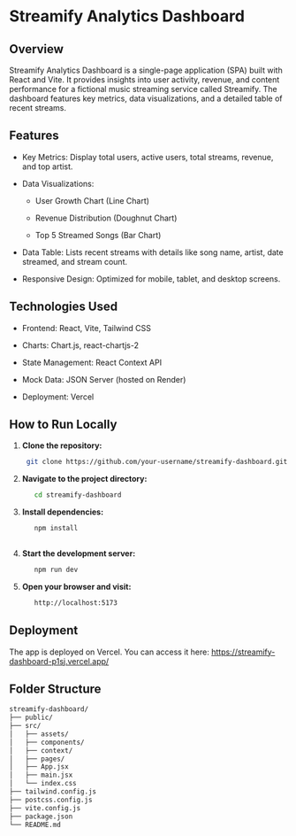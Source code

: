# Streamify Analytics Dashboard
## Overview

Streamify Analytics Dashboard is a single-page application (SPA) built with React and Vite. It provides insights into user activity, revenue, and content performance for a fictional music streaming service called Streamify. The dashboard features key metrics, data visualizations, and a detailed table of recent streams.


## Features

* Key Metrics: Display total users, active users, total streams, revenue, and top artist.

* Data Visualizations:

  - User Growth Chart (Line Chart)

  -  Revenue Distribution (Doughnut Chart)

  -  Top 5 Streamed Songs (Bar Chart)

* Data Table: Lists recent streams with details like song name, artist, date streamed, and stream count.


* Responsive Design: Optimized for mobile, tablet, and desktop screens.

## Technologies Used
* Frontend: React, Vite, Tailwind CSS

* Charts: Chart.js, react-chartjs-2

* State Management: React Context API

* Mock Data: JSON Server (hosted on Render)

* Deployment: Vercel

## How to Run Locally

1. **Clone the repository:**
   ```bash
    git clone https://github.com/your-username/streamify-dashboard.git

2. **Navigate to the project directory:**
   ```bash
      cd streamify-dashboard

3. **Install dependencies:**
   ```bash
      npm install   
        
4. **Start the development server:**
   ```bash
      npm run dev       

5. **Open your browser and visit:**
   ```bash
      http://localhost:5173   

## Deployment
The app is deployed on Vercel. You can access it here:
https://streamify-dashboard-p1sj.vercel.app/

## Folder Structure

``` bash
streamify-dashboard/
├── public/
├── src/
│   ├── assets/
│   ├── components/
│   ├── context/
│   ├── pages/
│   ├── App.jsx
│   ├── main.jsx
│   └── index.css
├── tailwind.config.js
├── postcss.config.js
├── vite.config.js
├── package.json
└── README.md
